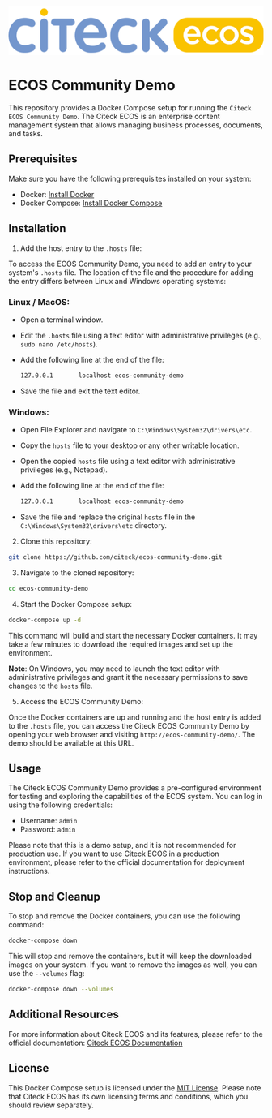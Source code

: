 ![Citeck ECOS Logo](https://raw.githubusercontent.com/Citeck/ecos-ui/master/public/img/logo/ecos-logo.png)

# ECOS Community Demo

This repository provides a Docker Compose setup for running the `Citeck ECOS Community Demo`. The Citeck ECOS is an enterprise content management system that allows managing business processes, documents, and tasks.

## Prerequisites

Make sure you have the following prerequisites installed on your system:

- Docker: [Install Docker](https://docs.docker.com/engine/install/)
- Docker Compose: [Install Docker Compose](https://docs.docker.com/compose/install/)

## Installation

1. Add the host entry to the `.hosts` file:

To access the ECOS Community Demo, you need to add an entry to your system's `.hosts` file. The location of the file and the procedure for adding the entry differs between Linux and Windows operating systems:

### Linux / MacOS:

- Open a terminal window.
- Edit the `.hosts` file using a text editor with administrative privileges (e.g., `sudo nano /etc/hosts`).
- Add the following line at the end of the file:

  ```bash
  127.0.0.1       localhost ecos-community-demo
  ```

- Save the file and exit the text editor.

### Windows:

- Open File Explorer and navigate to `C:\Windows\System32\drivers\etc`.
- Copy the `hosts` file to your desktop or any other writable location.
- Open the copied `hosts` file using a text editor with administrative privileges (e.g., Notepad).
- Add the following line at the end of the file:

  ```bash
  127.0.0.1       localhost ecos-community-demo
  ```

- Save the file and replace the original `hosts` file in the `C:\Windows\System32\drivers\etc` directory.

2. Clone this repository:

```bash
git clone https://github.com/citeck/ecos-community-demo.git
```

3. Navigate to the cloned repository:

```bash
cd ecos-community-demo
```

4. Start the Docker Compose setup:

```bash
docker-compose up -d
```

This command will build and start the necessary Docker containers. It may take a few minutes to download the required images and set up the environment.


**Note**: On Windows, you may need to launch the text editor with administrative privileges and grant it the necessary permissions to save changes to the `hosts` file.

5. Access the ECOS Community Demo:

Once the Docker containers are up and running and the host entry is added to the `.hosts` file, you can access the Citeck ECOS Community Demo by opening your web browser and visiting `http://ecos-community-demo/`. The demo should be available at this URL.

## Usage

The Citeck ECOS Community Demo provides a pre-configured environment for testing and exploring the capabilities of the ECOS system. You can log in using the following credentials:

- Username: `admin`
- Password: `admin`

Please note that this is a demo setup, and it is not recommended for production use. If you want to use Citeck ECOS in a production environment, please refer to the official documentation for deployment instructions.

## Stop and Cleanup

To stop and remove the Docker containers, you can use the following command:

```bash
docker-compose down
```

This will stop and remove the containers, but it will keep the downloaded images on your system. If you want to remove the images as well, you can use the `--volumes` flag:

```bash
docker-compose down --volumes
```

## Additional Resources

For more information about Citeck ECOS and its features, please refer to the official documentation: [Citeck ECOS Documentation](https://citeck-ecos.readthedocs.io/ru/latest/index.html)

## License

This Docker Compose setup is licensed under the [MIT License](LICENSE). Please note that Citeck ECOS has its own licensing terms and conditions, which you should review separately.
